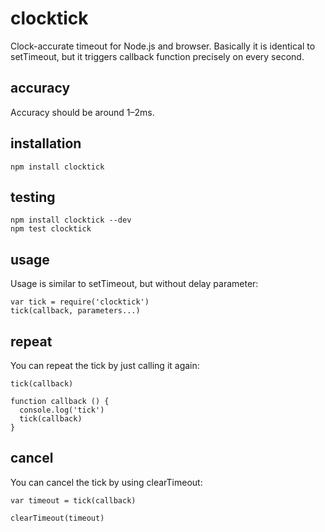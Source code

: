 # clocktick
Clock-accurate timeout for Node.js and browser.
Basically it is identical to setTimeout, but it triggers callback function precisely on every second.

## accuracy
Accuracy should be around 1–2ms.

## installation

    npm install clocktick

## testing

    npm install clocktick --dev
    npm test clocktick

## usage
Usage is similar to setTimeout, but without delay parameter:

    var tick = require('clocktick')
    tick(callback, parameters...)

## repeat

You can repeat the tick by just calling it again:

    tick(callback)

    function callback () {
      console.log('tick')
      tick(callback)
    }

## cancel

You can cancel the tick by using clearTimeout:

    var timeout = tick(callback)

    clearTimeout(timeout)
